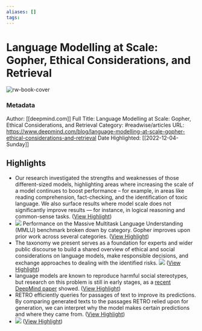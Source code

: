 ```yaml
---
aliases: []
tags:
---
```

# Language Modelling at Scale: Gopher, Ethical Considerations, and Retrieval

![rw-book-cover](https://assets-global.website-files.com/621e749a546b7592125f38ed/622216be01a2ee7d876bba4f_LLM.jpg)
### Metadata
Author: [[deepmind.com]]
Full Title: Language Modelling at Scale: Gopher, Ethical Considerations, and Retrieval
Category: #readwise/articles
URL: https://www.deepmind.com/blog/language-modelling-at-scale-gopher-ethical-considerations-and-retrieval
Date Highlighted: [[2022-12-04-Sunday]]

## Highlights
- Our research investigated the strengths and weaknesses of those different-sized models, highlighting areas where increasing the scale of a model continues to boost performance – for example, in areas like reading comprehension, fact-checking, and the identification of toxic language. We also surface results where model scale does not significantly improve results — for instance, in logical reasoning and common-sense tasks. ([View Highlight](https://read.readwise.io/read/01gkezhsxn153f6z7s3fg7pvkv))
- ![](https://assets-global.website-files.com/621e749a546b7592125f38ed/6224d01f62cce9f8638e7d78_Fig%201.svg)
  Performance on the Massive Multitask Language Understanding (MMLU) benchmark broken down by category. Gopher improves upon prior work across several categories. ([View Highlight](https://read.readwise.io/read/01gkezjpz0d4f4vbhgnh7yx90f))
- The taxonomy we present serves as a foundation for experts and wider public discourse to build a shared overview of ethical and social considerations on language models, make responsible decisions, and exchange approaches to dealing with the identified risks.
  ![](https://assets-global.website-files.com/621e749a546b7592125f38ed/6224d06f425601d8baac2b6b_Fig%204.svg) ([View Highlight](https://read.readwise.io/read/01gkezwx4ftf710c5mpzen1h1r))
- language models are known to reproduce harmful social stereotypes, but research on this problem is still in early stages, as a [recent DeepMind paper](https://deepmind.com/research/publications/2021/Challenges-in-Detoxifying-Language-Models) showed. ([View Highlight](https://read.readwise.io/read/01gkezw1cvzzb4gxf406zpw1sp))
- RETRO efficiently queries for passages of text to improve its predictions. By comparing generated texts to the passages RETRO relied upon for generation, we can interpret why the model makes certain predictions and where they came from. ([View Highlight](https://read.readwise.io/read/01gkezzgtdsyh7gs663kwzg22w))
- ![](https://assets-global.website-files.com/621e749a546b7592125f38ed/6224d07ff43a03f5048d6d4e_Fig%205.svg) ([View Highlight](https://read.readwise.io/read/01gkf00kacsa7fs4rs38qj6hmh))
